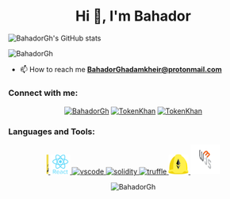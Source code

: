 <h1 align="center">Hi 👋, I'm Bahador</h1>

![BahadorGh's GitHub stats](https://github-readme-stats.vercel.app/api?username=BahadorGh&hide=prs&show_icons=true&theme=omni)
<p align="left"> <img src="https://komarev.com/ghpvc/?username=BahadorGh&label=Profile%20views&color=0e75b6&style=flat" alt="BahadorGh" /> </p>

- 📫 How to reach me **BahadorGhadamkheir@protonmail.com**

<h3 align="left">Connect with me:</h3>
<p align="center">
<a href="https://twitter.com/bghad1" target="blank"><img align="center" src="https://raw.githubusercontent.com/rahuldkjain/github-profile-readme-generator/master/src/images/icons/Social/twitter.svg" alt="BahadorGh" height="30" width="40" /></a>
<a href="https://youtube.com/tokenkhan" target="blank"><img align="center" src="https://raw.githubusercontent.com/rahuldkjain/github-profile-readme-generator/master/src/images/icons/Social/youtube.svg" alt="TokenKhan" height="30" width="40" /></a>
<a href="https://instagram.com/@tokenkhaan" target="blank"><img align="center" src="https://raw.githubusercontent.com/rahuldkjain/github-profile-readme-generator/master/src/images/icons/Social/instagram.svg" alt="TokenKhan" height="30" width="40" /></a>

</p>

<h3 align="left">Languages and Tools:</h3>
<p align="center">
<a href="https://developer.mozilla.org/en-US/docs/Web/JavaScript" target="_blank" rel="noreferrer"> <img src="https://raw.githubusercontent.com/devicons/devicon/master/icons/javascript/javascript-original.svg" alt="javascript" width="4" height="40"/> </a>
<a href="https://reactjs.org/" target="_blank" rel="noreferrer"> <img src="https://raw.githubusercontent.com/devicons/devicon/master/icons/react/react-original-wordmark.svg" alt="react" width="40" height="40"/> </a>
<a href="https://code.visualstudio.com/" target="_blank" rel="noreferrer"> <img src="https://cdn.jsdelivr.net/gh/devicons/devicon/icons/vscode/vscode-original.svg" alt="vscode" width="40" height="40"/> </a>
<a href="https://docs.soliditylang.org/" target="_blank" rel="noreferrer"> <img src="https://cdn.jsdelivr.net/gh/devicons/devicon/icons/solidity/solidity-plain.svg" alt="solidity" width="40" height="40"/> </a>
<a href="https://trufflesuite.com/" target="_blank" rel="noreferrer"> <img src="https://trufflesuite.com/img/truffle-logomark.svg" alt="truffle" width="40" height="40"/> </a>
<a href="https://hardhat.org/" target="_blank" rel="noreferrer"> <img src="hardhat.svg" alt="hardhat" width="40" height="40"/> </a> 
<a href="https://readthedocs.org/projects/web3js/" target="_blank" rel="noreferrer"> <img src="web3js.svg" alt="Web3.js" width="60" height="60"/> </a> 

</p>

<p align="center"><img src="https://github-readme-stats.vercel.app/api/top-langs?username=BahadorGh&show_icons=true&locale=en&layout=compact&hide=typescript,shell" alt="BahadorGh" /></p>
